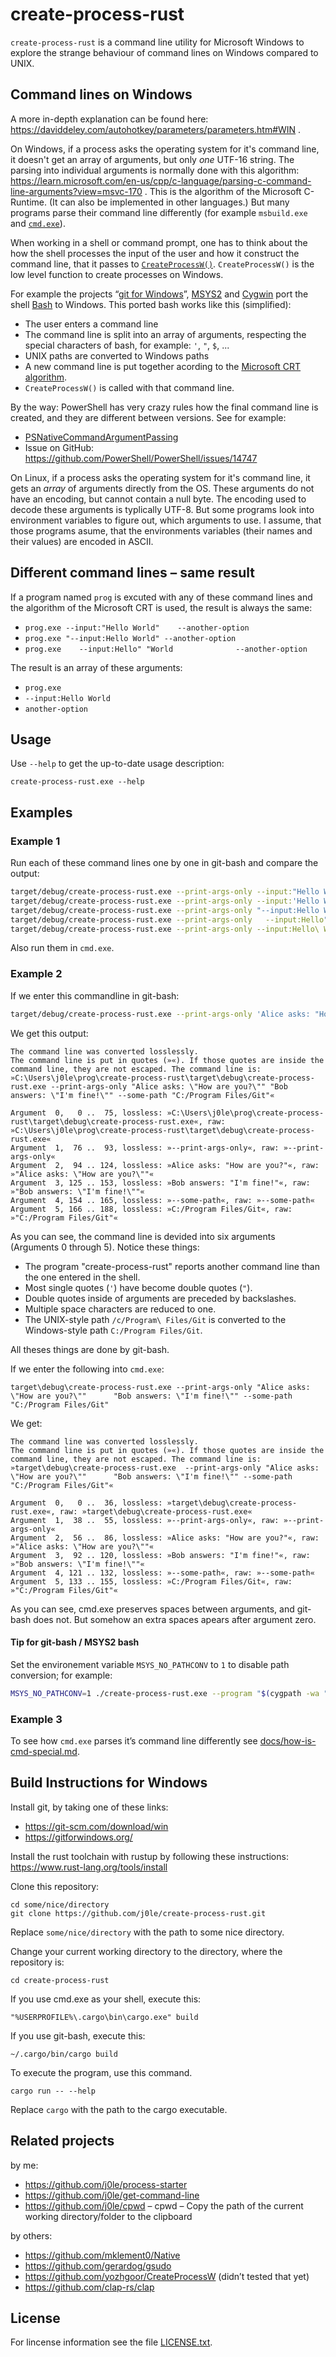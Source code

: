 # create-process-rust

`create-process-rust` is a command line utility for Microsoft Windows to explore the strange behaviour of command lines on Windows compared to UNIX.

## Command lines on Windows

A more in-depth explanation can be found here: https://daviddeley.com/autohotkey/parameters/parameters.htm#WIN .

On Windows, if a process asks the operating system for it's command line, it doesn't get an array of arguments, but only *one* UTF-16 string.
The parsing into individual arguments is normally done with this algorithm: https://learn.microsoft.com/en-us/cpp/c-language/parsing-c-command-line-arguments?view=msvc-170 .
This is the algorithm of the Microsoft C-Runtime. (It can also be implemented in other languages.)
But many programs parse their command line differently (for example `msbuild.exe` and [`cmd.exe`](/docs/how-is-cmd-special.md)).

When working in a shell or command prompt, one has to think about the how the shell processes the input of the user and how it construct the command line, that it passes to [`CreateProcessW()`](https://learn.microsoft.com/en-us/windows/win32/api/processthreadsapi/nf-processthreadsapi-createprocessw).
`CreateProcessW()` is the low level function to create processes on Windows.

For example the projects “[git for Windows](https://gitforwindows.org/)”, [MSYS2](https://www.msys2.org/) and [Cygwin](https://www.cygwin.com/) port the shell [Bash](https://en.wikipedia.org/wiki/Bash_(Unix_shell)) to Windows.
This ported bash works like this (simplified):

- The user enters a command line
- The command line is split into an array of arguments, respecting the special characters of bash, for example: `'`, `"`, `$`, ...
- UNIX paths are converted to Windows paths
- A new command line is put together acording to the [Microsoft CRT algorithm](https://learn.microsoft.com/en-us/cpp/c-language/parsing-c-command-line-arguments?view=msvc-170).
- `CreateProcessW()` is called with that command line.

By the way: PowerShell has very crazy rules how the final command line is created, and they are different between versions.
See for example:

- [PSNativeCommandArgumentPassing](https://learn.microsoft.com/en-us/powershell/scripting/learn/experimental-features?view=powershell-7.3#psnativecommandargumentpassing)
- Issue on GitHub: https://github.com/PowerShell/PowerShell/issues/14747

On Linux, if a process asks the operating system for it's command line, it gets an *array* of arguments directly from the OS.
These arguments do not have an encoding, but cannot contain a null byte. The encoding used to decode these arguments is typlically UTF-8.
But some programs look into environment variables to figure out, which arguments to use. 
I assume, that those programs asume, that the environments variables (their names and their values) are encoded in ASCII.

## Different command lines &#x2013; same result

If a program named `prog` is excuted with any of these command lines and the algorithm of the Microsoft CRT is used, the result is always the same:

- `prog.exe --input:"Hello World"    --another-option`
- `prog.exe "--input:Hello World" --another-option`
- `prog.exe    --input:Hello" "World              --another-option`

The result is an array of these arguments:
- `prog.exe`
- `--input:Hello World`
- `another-option`

## Usage

Use `--help` to get the up-to-date usage description:

```
create-process-rust.exe --help
```

## Examples

### Example 1

Run each of these command lines one by one in git-bash and compare the output:

```bash
target/debug/create-process-rust.exe --print-args-only --input:"Hello World"    --another-option
target/debug/create-process-rust.exe --print-args-only --input:'Hello World'    --another-option
target/debug/create-process-rust.exe --print-args-only "--input:Hello World" --another-option
target/debug/create-process-rust.exe --print-args-only   --input:Hello" "World              --another-option
target/debug/create-process-rust.exe --print-args-only --input:Hello\ World  --another-option

```

Also run them in `cmd.exe`.

### Example 2

If we enter this commandline in git-bash:

```bash
target/debug/create-process-rust.exe --print-args-only 'Alice asks: "How are you?"'      'Bob answers: "I'\''m fine!"' --some-path /c/Program\ Files/Git
```

We get this output:

```
The command line was converted losslessly.
The command line is put in quotes (»«). If those quotes are inside the command line, they are not escaped. The command line is:
»C:\Users\j0le\prog\create-process-rust\target\debug\create-process-rust.exe --print-args-only "Alice asks: \"How are you?\"" "Bob answers: \"I'm fine!\"" --some-path "C:/Program Files/Git"«

Argument  0,   0 ..  75, lossless: »C:\Users\j0le\prog\create-process-rust\target\debug\create-process-rust.exe«, raw: »C:\Users\j0le\prog\create-process-rust\target\debug\create-process-rust.exe«
Argument  1,  76 ..  93, lossless: »--print-args-only«, raw: »--print-args-only«
Argument  2,  94 .. 124, lossless: »Alice asks: "How are you?"«, raw: »"Alice asks: \"How are you?\""«
Argument  3, 125 .. 153, lossless: »Bob answers: "I'm fine!"«, raw: »"Bob answers: \"I'm fine!\""«
Argument  4, 154 .. 165, lossless: »--some-path«, raw: »--some-path«
Argument  5, 166 .. 188, lossless: »C:/Program Files/Git«, raw: »"C:/Program Files/Git"«
```

As you can see, the command line is devided into six arguments (Arguments 0 through 5).
Notice these things:
- The program "create-process-rust" reports another command line than the one entered in the shell.
- Most single quotes (`'`) have become double quotes (`"`).
- Double quotes inside of arguments are preceded by backslashes.
- Multiple space characters are reduced to one.
- The UNIX-style path `/c/Program\ Files/Git` is converted to the Windows-style path `C:/Program Files/Git`.

All theses things are done by git-bash.

If we enter the following into `cmd.exe`:

```
target\debug\create-process-rust.exe --print-args-only "Alice asks: \"How are you?\""      "Bob answers: \"I'm fine!\"" --some-path "C:/Program Files/Git"
```

We get:

```
The command line was converted losslessly.
The command line is put in quotes (»«). If those quotes are inside the command line, they are not escaped. The command line is:
»target\debug\create-process-rust.exe  --print-args-only "Alice asks: \"How are you?\""      "Bob answers: \"I'm fine!\"" --some-path "C:/Program Files/Git"«

Argument  0,   0 ..  36, lossless: »target\debug\create-process-rust.exe«, raw: »target\debug\create-process-rust.exe«
Argument  1,  38 ..  55, lossless: »--print-args-only«, raw: »--print-args-only«
Argument  2,  56 ..  86, lossless: »Alice asks: "How are you?"«, raw: »"Alice asks: \"How are you?\""«
Argument  3,  92 .. 120, lossless: »Bob answers: "I'm fine!"«, raw: »"Bob answers: \"I'm fine!\""«
Argument  4, 121 .. 132, lossless: »--some-path«, raw: »--some-path«
Argument  5, 133 .. 155, lossless: »C:/Program Files/Git«, raw: »"C:/Program Files/Git"«
```

As you can see, cmd.exe preserves spaces between arguments, and git-bash does not. But somehow an extra spaces apears after argument zero.

#### Tip for git-bash / MSYS2 bash

Set the environement variable `MSYS_NO_PATHCONV` to `1` to disable path conversion; for example:

```sh
MSYS_NO_PATHCONV=1 ./create-process-rust.exe --program "$(cygpath -wa "$(which cmd.exe)" )" --cmd-line-in-arg '/c (echo hello world)'
```

### Example 3

To see how `cmd.exe` parses it’s command line differently see [docs/how-is-cmd-special.md](/docs/how-is-cmd-special.md).

## Build Instructions for Windows

Install git, by taking one of these links:
- https://git-scm.com/download/win
- https://gitforwindows.org/


Install the rust toolchain with rustup by following these instructions: https://www.rust-lang.org/tools/install

Clone this repository:

```
cd some/nice/directory
git clone https://github.com/j0le/create-process-rust.git
```

Replace `some/nice/directory` with the path to some nice directory.

Change your current working directory to the directory, where the repository is:

```
cd create-process-rust
```

If you use cmd.exe as your shell, execute this:

```
"%USERPROFILE%\.cargo\bin\cargo.exe" build
```

If you use git-bash, execute this:

```
~/.cargo/bin/cargo build
```

To execute the program, use this command.

```
cargo run -- --help
```

Replace `cargo` with the path to the cargo executable.


## Related projects

by me:
- https://github.com/j0le/process-starter
- https://github.com/j0le/get-command-line
- https://github.com/j0le/cpwd – cpwd – Copy the path of the current working directory/folder to the clipboard

by others:
- https://github.com/mklement0/Native
- https://github.com/gerardog/gsudo
- https://github.com/yozhgoor/CreateProcessW (didn’t tested that yet)
- https://github.com/clap-rs/clap

## License

For lincense information see the file [LICENSE.txt](LICENSE.txt).
